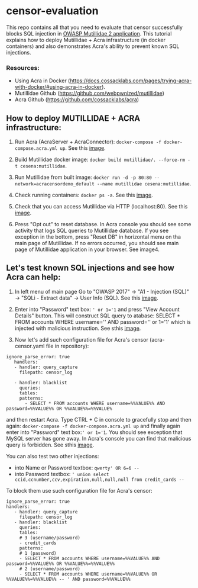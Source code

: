 # censor-evaluation

This repo contains all that you need to evaluate that censor successfully blocks
SQL injection in [OWASP Mutillidae 2 application](https://github.com/webpwnized/mutillidae). This tutorial explains how to deploy Mutillidae + Acra infrastructure (in docker containers) 
and also demonstrates Acra's ability to prevent known SQL injections.

### Resources:

- Using Acra in Docker (https://docs.cossacklabs.com/pages/trying-acra-with-docker/#using-acra-in-docker).
- Mutillidae Github (https://github.com/webpwnized/mutillidae)
- Acra Github (https://github.com/cossacklabs/acra)
 
## How to deploy MUTILLIDAE + ACRA infrastructure:
1. Run Acra (AcraServer + AcraConnector): `docker-compose -f docker-compose.acra.yml up`. See this [image]().
   
2. Build Mutillidae docker image: `docker build mutillidae/. --force-rm -t cesena:mutillidae`.
   
3. Run Mutillidae from built image: `docker run -d -p 80:80 --network=acracensordemo_default --name mutillidae cesena:mutillidae`.

4. Check running containers: `docker ps -a`. See this [image]().
   
5. Check that you can access Mutillidae via HTTP (localhost:80). See this [image]().
   
6. Press "Opt out" to reset database. In Acra console you should see some activity that logs SQL queries to Mutillidae database. If you see exception in the bottom, press "Reset DB" in horizontal menu on tha main page of Mutillidae. If no errors occurred, you should see main page of Mutillidae application in your browser. See image4.
      
## Let's test known SQL injections and see how Acra can help:
1. In left menu of main page Go to "OWASP 2017" -> "A1 - Injection (SQL)" -> "SQLi - Extract data" -> User Info (SQL). See this [image]().
   
2. Enter into "Password" text box: `' or 1='1` and press "View Account Details" button. This will construct SQL query to atabase: SELECT * FROM accounts WHERE username='' AND password='' or 1='1' which is injected with malicious instruction. See sthis [image]().

3. Now let's add such configuration file for Acra's censor (acra-censor.yaml file in repository):
```console
ignore_parse_error: true
   handlers:
   - handler: query_capture
     filepath: censor_log
    
   - handler: blacklist
     queries: 
     tables:
     patterns:
       - SELECT * FROM accounts WHERE username=%%VALUE%% AND password=%%VALUE%% OR %%VALUE%%=%%VALUE%
```
and then restart Acra. Type CTRL + C in console to gracefully stop and then again: `docker-compose -f docker-compose.acra.yml up` and finally again enter into "Password" text box:`' or 1='1`. You should see exception that MySQL server has gone away. In Acra's console you can find that malicious query is forbidden. See sthis [image]().
    
You can also test two other injections:
    
- into Name or Password textbox: `qwerty' OR 6=6 -- `
- into Password textbox: `' union select ccid,ccnumber,ccv,expiration,null,null,null from credit_cards -- `

To block them use such configuration file for Acra's censor:
```console
ignore_parse_error: true
handlers:
   - handler: query_capture
     filepath: censor_log
   - handler: blacklist
     queries: 
     tables: 
     # 3 (username/password)
     - credit_cards
     patterns:
     # 1 (password)
     - SELECT * FROM accounts WHERE username=%%VALUE%% AND password=%%VALUE%% OR %%VALUE%%=%%VALUE%%
     # 2 (username/password)
     - SELECT * FROM accounts WHERE username=%%VALUE%% OR %%VALUE%%=%%VALUE%% -- ' AND password=%%VALUE%%
```
        
